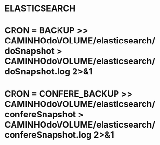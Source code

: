 # ELASTICSEARCH
# CRON = BACKUP >> CAMINHOdoVOLUME/elasticsearch/doSnapshot > CAMINHOdoVOLUME/elasticsearch/doSnapshot.log 2>&1
# CRON = CONFERE_BACKUP >> CAMINHOdoVOLUME/elasticsearch/confereSnapshot > CAMINHOdoVOLUME/elasticsearch/confereSnapshot.log 2>&1

